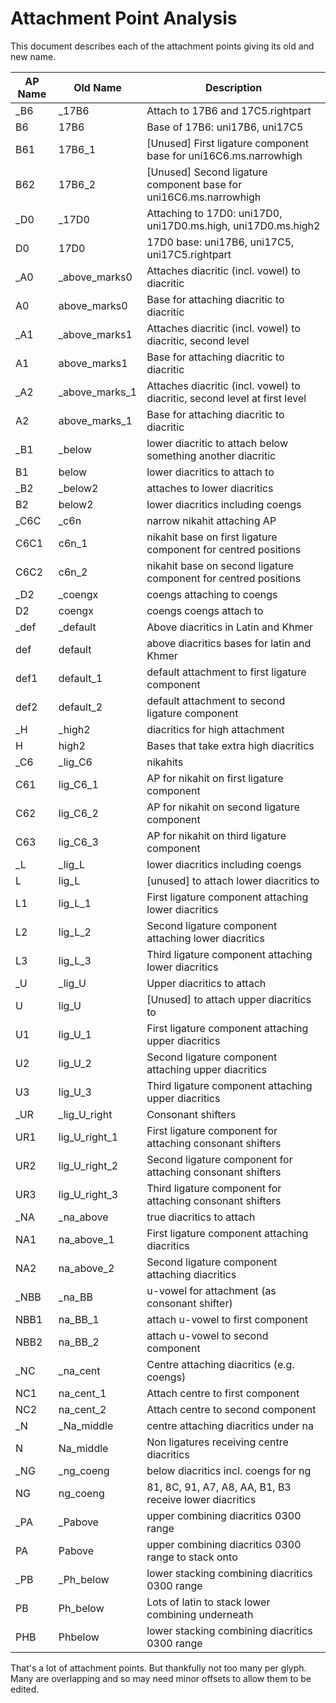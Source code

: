# Attachment Point Analysis

This document describes each of the attachment points giving its old and new
name.

| AP Name | Old Name | Description                                          |
| ------- | -------- | ---------------------------------------------------- |
| \_B6    | \_17B6   | Attach to 17B6 and 17C5.rightpart                    |
| B6      | 17B6     | Base of 17B6: uni17B6, uni17C5                       |
| B61     | 17B6\_1  | [Unused] First ligature component base for uni16C6.ms.narrowhigh |
| B62     | 17B6\_2  | [Unused] Second ligature component base for uni16C6.ms.narrowhigh |
| \_D0    | \_17D0   | Attaching to 17D0: uni17D0, uni17D0.ms.high, uni17D0.ms.high2 |
| D0      | 17D0     | 17D0 base: uni17B6, uni17C5, uni17C5.rightpart       |
| \_A0    | \_above\_marks0 | Attaches diacritic (incl. vowel) to diacritic |
| A0      | above\_marks0 | Base for attaching diacritic to diacritic |
| \_A1    | \_above\_marks1 | Attaches diacritic (incl. vowel) to diacritic, second level |
| A1      | above\_marks1 | Base for attaching diacritic to diacritic |
| \_A2    | \_above\_marks\_1 | Attaches diacritic (incl. vowel) to diacritic, second level at first level |
| A2      | above\_marks\_1 | Base for attaching diacritic to diacritic |
| \_B1    | \_below  | lower diacritic to attach below something another diacritic |
| B1      | below    | lower diacritics to attach to |
| \_B2    | \_below2 | attaches to lower diacritics |
| B2      | below2   | lower diacritics including coengs |
| \_C6C   | \_c6n    | narrow nikahit attaching AP |
| C6C1    | c6n\_1   | nikahit base on first ligature component for centred positions |
| C6C2    | c6n\_2   | nikahit base on second ligature component for centred positions |
| \_D2    | \_coengx | coengs attaching to coengs |
| D2      | coengx   | coengs coengs attach to |
| \_def   | \_default | Above diacritics in Latin and Khmer |
| def     | default  | above diacritics bases for latin and Khmer |
| def1    | default\_1 | default attachment to first ligature component |
| def2    | default\_2 | default attachment to second ligature component |
| \_H     | \_high2  | diacritics for high attachment |
| H       | high2    | Bases that take extra high diacritics |
| \_C6    | \_lig\_C6 | nikahits |
| C61     | lig\_C6\_1 | AP for nikahit on first ligature component |
| C62     | lig\_C6\_2 | AP for nikahit on second ligature component |
| C63     | lig\_C6\_3 | AP for nikahit on third ligature component |
| \_L     | \_lig\_L | lower diacritics including coengs |
| L       | lig\_L   | [unused] to attach lower diacritics to |
| L1      | lig\_L\_1 | First ligature component attaching lower diacritics |
| L2      | lig\_L\_2 | Second ligature component attaching lower diacritics |
| L3      | lig\_L\_3 | Third ligature component attaching lower diacritics |
| \_U     | \_lig\_U | Upper diacritics to attach |
| U       | lig\_U   | [Unused] to attach upper diacritics to |
| U1      | lig\_U\_1 | First ligature component attaching upper diacritics |
| U2      | lig\_U\_2 | Second ligature component attaching upper diacritics |
| U3      | lig\_U\_3 | Third ligature component attaching upper diacritics |
| \_UR    | \_lig\_U\_right | Consonant shifters |
| UR1     | lig\_U\_right\_1 | First ligature component for attaching consonant shifters |
| UR2     | lig\_U\_right\_2 | Second ligature component for attaching consonant shifters |
| UR3     | lig\_U\_right\_3 | Third ligature component for attaching consonant shifters |
| \_NA    | \_na\_above | true diacritics to attach |
| NA1     | na\_above\_1 | First ligature component attaching diacritics |
| NA2     | na\_above\_2 | Second ligature component attaching diacritics |
| \_NBB   | \_na\_BB  | u-vowel for attachment (as consonant shifter) |
| NBB1    | na\_BB\_1 | attach u-vowel to first component |
| NBB2    | na\_BB\_2 | attach u-vowel to second component |
| \_NC    | \_na\_cent | Centre attaching diacritics (e.g. coengs) |
| NC1     | na\_cent\_1 | Attach centre to first component |
| NC2     | na\_cent\_2 | Attach centre to second component |
| \_N     | \_Na\_middle | centre attaching diacritics under na |
| N       | Na\_middle | Non ligatures receiving centre diacritics |
| \_NG    | \_ng\_coeng | below diacritics incl. coengs for ng |
| NG      | ng\_coeng | 81, 8C, 91, A7, A8, AA, B1, B3 receive lower diacritics |
| \_PA    | \_Pabove | upper combining diacritics 0300 range |
| PA      | Pabove | upper combining diacritics 0300 range to stack onto |
| \_PB    | \_Ph\_below | lower stacking combining diacritics 0300 range |
| PB      | Ph\_below | Lots of latin to stack lower combining underneath |
| PHB     | Phbelow | lower stacking combining diacritics 0300 range |

That's a lot of attachment points. But thankfully not too many per glyph. Many
are overlapping and so may need minor offsets to allow them to be edited.


